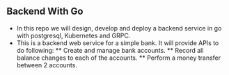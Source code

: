 ## Backend With Go
* In this repo we will design, develop and deploy a backend service in go with postgresql, Kubernetes and GRPC.
* This is a backend web service for a simple bank. It will provide APIs to do following:
    ** Create and manage bank accounts.
    ** Record all balance changes to each of the accounts.
    ** Perform a money transfer between 2 accounts.